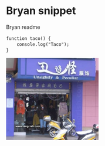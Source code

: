 # Bryan snippet
Bryan readme

```
function taco() {
    console.log("Taco");
}
```

<img src="file013.jpg" height="" width="50%"/>

  